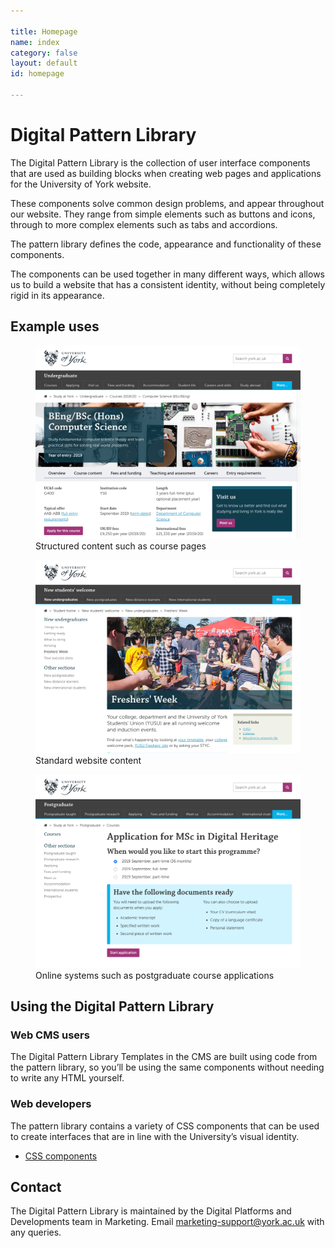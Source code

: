```yaml
---

title: Homepage
name: index
category: false
layout: default
id: homepage

---
```


# Digital Pattern Library

<div class="lead"><p>The Digital Pattern Library is the collection of user interface components that are used as building blocks when creating web pages and applications for the University of York website.</p></div>

These components solve common design problems, and appear throughout our website. They range from simple elements such as buttons and icons, through to more complex elements such as tabs and accordions.

The pattern library defines the code, appearance and functionality of these components.

The components can be used together in many different ways, which allows us to build a website that has a consistent identity, without being completely rigid in its appearance.

## Example uses

<div class="o-grid__row">
  <div class="o-grid__box o-grid__box--third">
    <figure class="c-figure">
      <img alt="" class="c-figure__image" src="../media/pattern-library-example-course.png">
      <figcaption class="c-figure__caption c-figure__caption--below">Structured content such as course pages</figcaption>
    </figure>
  </div>
  <div class="o-grid__box o-grid__box--third o-grid__box--half@small">
    <figure class="c-figure">
      <img  alt="" class="c-figure__image" src="../media/pattern-library-example-content.png">
      <figcaption class="c-figure__caption c-figure__caption--below">Standard website content</figcaption>
    </figure>
  </div>
  <div class="o-grid__box o-grid__box--third o-grid__box--half@small">
    <figure class="c-figure">
      <img  alt="" class="c-figure__image" src="../media/pattern-library-example-pg-application.png">
      <figcaption class="c-figure__caption c-figure__caption--below">Online systems such as postgraduate course applications</figcaption>
    </figure>
  </div>
</div>




## Using the Digital Pattern Library

<div class="o-grid__row js-equal-height-row">
  <div class="o-grid__box o-grid__box--half">
    <div class="c-panel">
      <div class="c-panel__content">
        <h3> Web CMS users</h3>
        <p>The Digital Pattern Library Templates in the CMS are built using code from the pattern library, so you’ll be using the same components without needing to write any HTML yourself.</p>
      </div>
    </div>
  </div>

  <div class="o-grid__box o-grid__box--half">
    <div class="c-panel">
      <div class="c-panel__content">
        <h3> Web developers</h3>
        <p>The pattern library contains a variety of CSS components that can be used to create interfaces that are in line with the University’s visual identity.</p>
        <ul>
          <li><a href="/css-components/">CSS components</a></li>
        </ul>
      </div>
    </div>
  </div>
</div>

## Contact

The Digital Pattern Library is maintained by the Digital Platforms and Developments team in Marketing. Email [marketing-support@york.ac.uk](mailto:marketing-support@york.ac.uk) with any queries.
